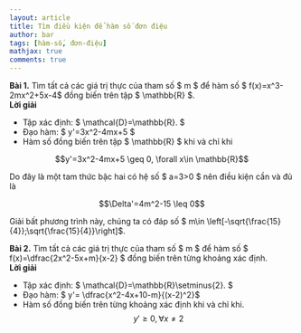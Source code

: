 ```yaml
---
layout: article
title: Tìm điều kiện để hàm số đơn điệu
author: bar
tags: [hàm-số, đơn-điệu]
mathjax: true
comments: true
---
```

**Bài 1.** Tìm tất cả các giá trị thực của tham số $ m $ để hàm số $ f(x)=x^3-2mx^2+5x-4$ đồng biến trên tập $ \mathbb{R} $.  
**Lời giải**
* Tập xác định: $ \mathcal{D}=\mathbb{R}. $
* Đạo hàm: $ y'=3x^2-4mx+5 $
* Hàm số đồng biến trên tập $ \mathbb{R} $ khi và chỉ khi  
<p style="text-align: center;">$$y'=3x^2-4mx+5 \geq 0, \forall x\in \mathbb{R}$$</p>
Do đây là một tam thức bậc hai có hệ số $ a=3>0 $ nên điều kiện cần và đủ là  
<p align="center">$$\Delta'=4m^2-15 \leq 0$$</p> 
Giải bất phương trình này, chúng ta có đáp số $ m\in \left[-\sqrt{\frac{15}{4}};\sqrt{\frac{15}{4}}\right]$.  

**Bài 2.** Tìm tất cả các giá trị thực của tham số $ m $ để hàm số $ f(x)=\dfrac{2x^2-5x+m}{x-2} $ đồng biến trên từng khoảng xác định.  
**Lời giải**  
* Tập xác định: $ \mathcal{D}=\mathbb{R}\setminus\{2\}. $
* Đạo hàm: $ y'= \dfrac{x^2-4x+10-m}{(x-2)^2}$
* Hàm số đồng biến trên từng khoảng xác định khi và chỉ khi. 
$$y'\geq 0,  \forall x\ne 2 $$
